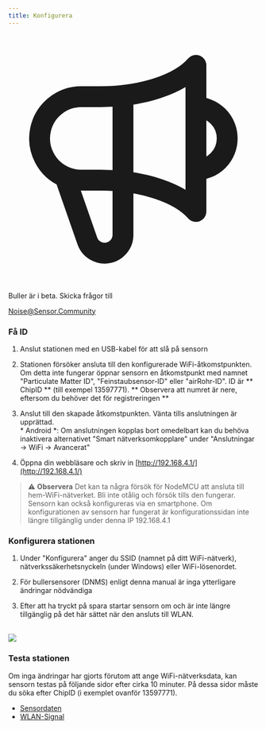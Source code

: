 ```yaml
---
title: Konfigurera
---
```


  <div class="max-w-screen-xl mx-auto pb-5">
      <div class="p-2 rounded-lg bg-indigo-100 shadow-lg sm:p-3">
      <div class="flex items-center">
            <span class="p-2 rounded-lg bg-indigo-500">
              <svg class="h-8 w-8 text-white" fill="none" viewBox="0 0 24 24" stroke="currentColor">
                <path stroke-linecap="round" stroke-linejoin="round" stroke-width="2" d="M11 5.882V19.24a1.76 1.76 0 01-3.417.592l-2.147-6.15M18 13a3 3 0 100-6M5.436 13.683A4.001 4.001 0 017 6h1.832c4.1 0 7.625-1.234 9.168-3v14c-1.543-1.766-5.067-3-9.168-3H7a3.988 3.988 0 01-1.564-.317z" />
              </svg>
            </span>
        <div class="flex flex-wrap">
          <div class="flex-wrap flex">
            <p class="pt-1 text-indigo-700 font-medium">
                Buller är i beta. Skicka frågor till</p>
          <a href="mailto:Noise@Sensor.Community" class="ml-1 font-medium underline text-white hover:text-yellow-600">
                  Noise@Sensor.Community</a>
          </div>
           </div>
      </div>
    </div>
  </div>
    
### Få ID
1. Anslut stationen med en USB-kabel för att slå på sensorn

2. Stationen försöker ansluta till den konfigurerade WiFi-åtkomstpunkten. Om detta inte fungerar öppnar sensorn en åtkomstpunkt med namnet "Particulate Matter ID", "Feinstaubsensor-ID" eller "airRohr-ID". ID är ** ChipID ** (till exempel 13597771). ** Observera att numret är nere, eftersom du behöver det för registreringen **

3. Anslut till den skapade åtkomstpunkten. Vänta tills anslutningen är upprättad. <br> * Android *: Om anslutningen kopplas bort omedelbart kan du behöva inaktivera alternativet "Smart nätverksomkopplare" under "Anslutningar -> WiFi -> Avancerat"

4. Öppna din webbläsare och skriv in [http://192.168.4.1/](http://192.168.4.1/)

> ⚠️ **Observera** Det kan ta några försök för NodeMCU att ansluta till hem-WiFi-nätverket. Bli inte otålig och försök tills den fungerar. Sensorn kan också konfigureras via en smartphone. Om konfigurationen av sensorn har fungerat är konfigurationssidan inte längre tillgänglig under denna IP 192.168.4.1

### Konfigurera stationen
1. Under "Konfigurera" anger du SSID (namnet på ditt WiFi-nätverk), nätverkssäkerhetsnyckeln (under Windows) eller WiFi-lösenordet.

2. För bullersensorer (DNMS) enligt denna manual är inga ytterligare ändringar nödvändiga

3. Efter att ha tryckt på spara startar sensorn om och är inte längre tillgänglig på det här sättet när den ansluts till WLAN.

<br>

<img src="../docs/airrohr_config_initial.jpg" loading="lazy"/>
<br>

### Testa stationen
Om inga ändringar har gjorts förutom att ange WiFi-nätverksdata, kan sensorn testas på följande sidor efter cirka 10 minuter. På dessa sidor måste du söka efter ChipID (i exemplet ovanför 13597771).

 * [Sensordaten](www.madavi.de/sensor/graph.php) 
 * [WLAN-Signal](www.madavi.de/sensor/signal.php) 
        


 
